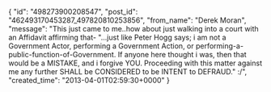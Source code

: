  {
   "id": "498273900208547",
   "post_id": "462493170453287_497820810253856",
   "from_name": "Derek Moran",
   "message": "This just came to me..how about just walking into a court with an Affidavit affirming that- \"...just like Peter Hogg says; i am not a Government Actor, performing a Government Action, or performing-a-public-function-of-Government. If anyone here thought i was, then that would be a MISTAKE, and i forgive YOU. Proceeding with this matter against me any further SHALL be CONSIDERED to be INTENT to DEFRAUD.\" :/",
   "created_time": "2013-04-01T02:59:30+0000"
 }
